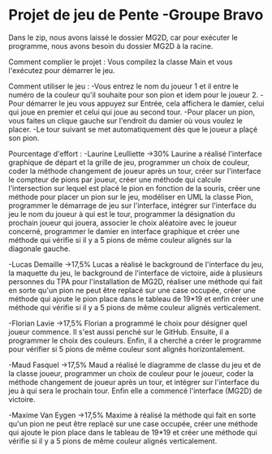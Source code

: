 # Projet de jeu de Pente -Groupe Bravo 

Dans le zip, nous avons laissé le dossier MG2D, car pour exécuter le programme, nous avons besoin du dossier MG2D à la racine.

Comment complier le projet : 
    Vous compilez la classe Main et vous l'exécutez pour démarrer le jeu.

Comment utiliser le jeu : 
-Vous entrez le nom du joueur 1 et il entre le numéro de la couleur qu'il souhaite pour son pion et idem pour le joueur 2.
-Pour démarrer le jeu vous appuyez sur Entrée, cela affichera le damier, celui qui joue en premier et celui qui joue au second tour.
-Pour placer un pion, vous faites un clique gauche sur l'endroit du damier où vous voulez le placer.
-Le tour suivant se met automatiquement dès que le joueur a plaçé son pion.

Pourcentage d'effort : 
-Laurine Leulliette ->30%
    Laurine a réalisé l'interface graphique de départ et la grille de jeu, programmer un choix de couleur, coder la méthode changement de joueur après un tour, créer sur l'interface le compteur de pions par joueur, créer une méthode qui calcule l'intersection sur lequel est placé le pion en fonction de la souris, créer une méthode pour placer un pion sur le jeu, modéliser en UML la classe Pion, programmer le démarrage de jeu sur l'interface, intégrer sur l'interface du jeu le nom du joueur à qui est le tour, programmer la désignation du prochain joueur qui jouera, associer le choix aléatoire avec le joueur concerné, programmer le damier en interface graphique et créer une méthode qui vérifie si il y a 5 pions de même couleur alignés sur la diagonale gauche.

-Lucas Demaille ->17,5%
    Lucas a réalisé le background de l'interface du jeu, la maquette du jeu, le background de l'interface de victoire, aide à plusieurs personnes du TPA pour l'installation de MG2D, réaliser une méthode qui fait en sorte qu'un pion ne peut être replacé sur une case occupée, créer une méthode qui ajoute le pion place dans le tableau de 19*19 et enfin créer une méthode qui vérifie si il y a 5 pions de même couleur alignés verticalement.

-Florian Lavie ->17,5%
    Florian a programmé le choix pour désigner quel joueur commence. Il s'est aussi penché sur le GitHub. Ensuite, il a programmer le choix des couleurs. Enfin, il a cherché a créer le programme pour vérifier si 5 pions de même couleur sont alignés horizontalement.

-Maud Fasquel ->17,5%
    Maud a réalisé le diagramme de classe du jeu et de la classe joueur, programmer un choix de couleur pour le joueur, coder la méthode changement de joueur après un tour, et intégrer sur l'interface du jeu à qui sera le prochain tour. Enfin elle a commencé l'interface (MG2D) de victoire.

-Maxime Van Eygen ->17,5%
    Maxime à réalisé la méthode qui fait en sorte qu'un pion ne peut être replacé sur une case occupée, créer une méthode qui ajoute le pion place dans le tableau de 19*19 et créer une méthode qui vérifie si il y a 5 pions de même couleur alignés verticalement.